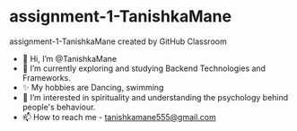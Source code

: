 # assignment-1-TanishkaMane
assignment-1-TanishkaMane created by GitHub Classroom
- 👋 Hi, I’m @TanishkaMane
- 🌱 I’m currently exploring and studying Backend Technologies and Frameworks.
- ✨ My hobbies are Dancing, swimming
- 👀 I’m interested in spirituality and understanding the psychology behind people's behaviour.
- 📫 How to reach me - tanishkamane555@gmail.com

